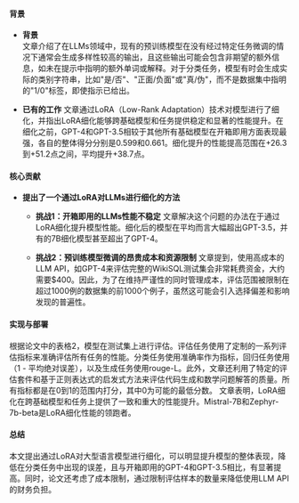 #### 背景
- **背景**       
    文章介绍了在LLMs领域中，现有的预训练模型在没有经过特定任务微调的情况下通常会生成多样性较高的输出，且这些输出可能会包含非期望的额外信息，如未在提示中指明的额外单词或解释。对于分类任务，模型有时会生成实际的类别字符串，比如"是/否"、"正面/负面"或"真/伪"，而不是数据集中指明的"1/0"标签，即使指示已给出。

- **已有的工作**
    文章通过LoRA（Low-Rank Adaptation）技术对模型进行了细化，并指出LoRA细化能够跨基础模型和任务提供稳定和显著的性能提升。在细化之前，GPT-4和GPT-3.5相较于其他所有基础模型在开箱即用方面表现最强，各自的整体得分分别是0.599和0.661。细化提升的性能提高范围在+26.3到+51.2点之间，平均提升+38.7点。

#### 核心贡献
- **提出了一个通过LoRA对LLMs进行细化的方法**
    - **挑战1：开箱即用的LLMs性能不稳定**
        文章解决这个问题的办法在于通过LoRA细化提升模型性能。细化后的模型在平均而言大幅超出GPT-3.5，并有的7B细化模型甚至超出了GPT-4。

    - **挑战2：预训练模型微调的昂贵成本和资源限制**
        文章提到，使用高成本的LLM API，如GPT-4来评估完整的WikiSQL测试集会非常耗费资金，大约需要$400。因此，为了在维持严谨性的同时管理成本，评估范围被限制在超过1000例的数据集的前1000个例子，虽然这可能会引入选择偏差和影响发现的普遍性。

#### 实现与部署
根据论文中的表格2，模型在测试集上进行评估。评估任务使用了定制的一系列评估指标来准确评估所有任务的性能。分类任务使用准确率作为指标，回归任务使用（1 - 平均绝对误差），以及生成任务使用rouge-L。此外，文章还利用了特定的评估套件和基于正则表达式的启发式方法来评估代码生成和数学问题解答的质量。所有指标都是在0到1的范围内打分，其中0为可能的最低分数。
文章表明，LoRA细化在跨基础模型和任务上提供了一致和重大的性能提升。Mistral-7B和Zephyr-7b-beta是LoRA细化性能的领跑者。

#### 总结
本文提出通过LoRA对大型语言模型进行细化，可以明显提升模型的整体表现，降低在分类任务中出现的误差，且与开箱即用的GPT-4和GPT-3.5相比，有显著提高。同时，论文还考虑了成本限制，通过限制评估样本的数量来降低使用LLM API的财务负担。